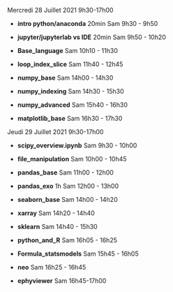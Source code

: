 Mercredi 28 Juillet 2021 9h30-17h00

   * **intro python/anaconda** 20min Sam 9h30 - 9h50
   * **jupyter/jupyterlab vs IDE** 20min Sam 9h50 - 10h20
   * **Base_language** Sam 10h10 - 11h30
   * **loop_index_slice** Sam 11h40 - 12h45

   * **numpy_base**  Sam 14h00 - 14h30
   * **numpy_indexing**  Sam 14h30 - 15h30
   * **numpy_advanced** Sam 15h40 - 16h30
   * **matplotlib_base** Sam  16h30 - 17h30


Jeudi 29 Juillet 2021 9h30-17h00

   * **scipy_overview.ipynb** Sam 9h30 - 10h00
   * **file_manipulation** Sam 10h00 - 10h45
   * **pandas_base** Sam 11h00 - 12h00
   * **pandas_exo** 1h Sam 12h00 - 13h00

   * **seaborn_base** Sam 14h00 - 14h20
   * **xarray** Sam 14h20 - 14h40
   * **sklearn** Sam 14h40 - 15h30
   * **python_and_R** Sam 16h05 - 16h25
   * **Formula_statsmodels** Sam 15h45 - 16h05
   * **neo** Sam 16h25 - 16h45
   * **ephyviewer** Sam 16h45-17h00

